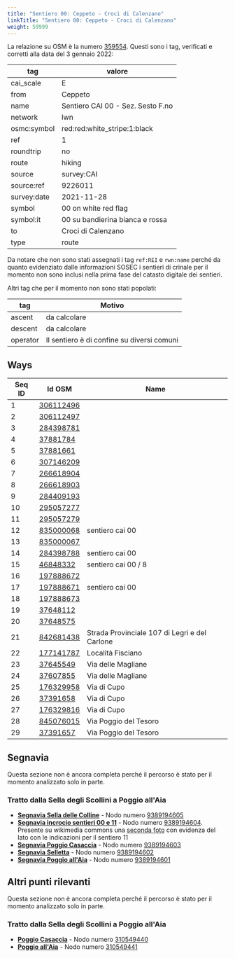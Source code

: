 ```yaml
---
title: "Sentiero 00: Ceppeto - Croci di Calenzano"
linkTitle: "Sentiero 00: Ceppeto - Croci di Calenzano"
weight: 59999
---
```


La relazione su OSM è la numero [359554]. Questi sono i tag, verificati e corretti alla data del 3 gennaio 2022:

| tag         | valore                                    |
|-------------|-------------------------------------------|
| cai_scale   | E                                         |
| from        | Ceppeto                                   |
| name        | Sentiero CAI 00 - Sez. Sesto F.no         |
| network     | lwn                                       |
| osmc:symbol | red:red:white_stripe:1:black              |
| ref         | 1                                         |
| roundtrip   | no                                        |
| route       | hiking                                    |
| source      | survey:CAI                                |
| source:ref  | 9226011                                   |
| survey:date | 2021-11-28                                |
| symbol      | 00 on white red flag                      |
| symbol:it   | 00 su bandierina bianca e rossa           |
| to          | Croci di Calenzano                        |
| type        | route                                     |

Da notare che non sono stati assegnati i tag `ref:REI` e `rwn:name` perché da quanto evidenziato dalle informazioni SOSEC i sentieri di crinale per il momento non sono inclusi nella prima fase del catasto digitale dei sentieri.

Altri tag che per il momento non sono stati popolati:

| tag         | Motivo                                     |
|-------------|--------------------------------------------|
| ascent      | da calcolare                               |
| descent     | da calcolare                               |
| operator    | Il sentiero è di confine su diversi comuni |

## Ways

| Seq ID | Id OSM       | Name                        |
|--------|--------------|-----------------------------------------------|
|  1     | [306112496]  |                                               |
|  2     | [306112497]  |                                               |
|  3     | [284398781]  |                                               |
|  4     | [37881784]   |                                               |
|  5     | [37881661]   |                                               |
|  6     | [307146209]  |                                               |
|  7     | [266618904]  |                                               |
|  8     | [266618903]  |                                               |
|  9     | [284409193]  |                                               |
| 10     | [295057277]  |                                               |
| 11     | [295057279]  |                                               |
| 12     | [835000068]  | sentiero cai 00                               |
| 13     | [835000067]  |                                               |
| 14     | [284398788]  | sentiero cai 00                               |
| 15     | [46848332]   | sentiero cai 00 / 8                           |
| 16     | [197888672]  |                                               |
| 17     | [197888671]  | sentiero cai 00                               |
| 18     | [197888673]  |                                               |
| 19     | [37648112]   |                                               |
| 20     | [37648575]   |                                               |
| 21     | [842681438]  | Strada Provinciale 107 di Legri e del Carlone |
| 22     | [177141787]  | Località Fisciano                             |
| 23     | [37645549]   | Via delle Magliane                            |
| 24     | [37607855]   | Via delle Magliane                            |
| 25     | [176329958]  | Via di Cupo                                   |
| 26     | [37391658]   | Via di Cupo                                   |
| 27     | [176329816]  | Via di Cupo                                   |
| 28     | [845076015]  | Via Poggio del Tesoro                         |
| 29     | [37391657]   | Via Poggio del Tesoro                         |

## Segnavia

Questa sezione non è ancora completa perché il percorso è stato per il momento analizzato solo in parte.

### Tratto dalla Sella degli Scollini a Poggio all'Aia

- **[Segnavia Sella delle Colline]** - Nodo numero [9389194605]
- **[Segnavia incrocio sentieri 00 e 11]** - Nodo numero [9389194604]. Presente su wikimedia commons una [seconda foto] con evidenza del lato con le indicazioni per il sentiero 11
- **[Segnavia Poggio Casaccia]** - Nodo numero [9389194603]
- **[Segnavia Selletta]** - Nodo numero [9389194602]
- **[Segnavia Poggio all'Aia]** - Nodo numero [9389194601]

## Altri punti rilevanti

Questa sezione non è ancora completa perché il percorso è stato per il momento analizzato solo in parte.

### Tratto dalla Sella degli Scollini a Poggio all'Aia

- **[Poggio Casaccia]** - Nodo numero [310549440]
- **[Poggio all'Aia]** - Nodo numero [310549441]

[359554]:https://www.openstreetmap.org/relation/359554

[306112496]:https://www.openstreetmap.org/way/306112496
[306112497]:https://www.openstreetmap.org/way/306112497
[284398781]:https://www.openstreetmap.org/way/284398781
[37881784]:https://www.openstreetmap.org/way/37881784
[37881661]:https://www.openstreetmap.org/way/37881661
[307146209]:https://www.openstreetmap.org/way/307146209
[266618904]:https://www.openstreetmap.org/way/266618904
[266618903]:https://www.openstreetmap.org/way/266618903
[284409193]:https://www.openstreetmap.org/way/284409193
[295057277]:https://www.openstreetmap.org/way/295057277
[295057279]:https://www.openstreetmap.org/way/295057279
[835000068]:https://www.openstreetmap.org/way/835000068
[835000067]:https://www.openstreetmap.org/way/835000067
[284398788]:https://www.openstreetmap.org/way/284398788
[46848332]:https://www.openstreetmap.org/way/46848332
[197888672]:https://www.openstreetmap.org/way/197888672
[197888671]:https://www.openstreetmap.org/way/197888671
[197888673]:https://www.openstreetmap.org/way/197888673
[37648112]:https://www.openstreetmap.org/way/37648112
[37648575]:https://www.openstreetmap.org/way/37648575
[842681438]:https://www.openstreetmap.org/way/842681438
[177141787]:https://www.openstreetmap.org/way/177141787
[37645549]:https://www.openstreetmap.org/way/37645549
[37607855]:https://www.openstreetmap.org/way/37607855
[176329958]:https://www.openstreetmap.org/way/176329958
[37391658]:https://www.openstreetmap.org/way/37391658
[176329816]:https://www.openstreetmap.org/way/176329816
[845076015]:https://www.openstreetmap.org/way/845076015
[37391657]:https://www.openstreetmap.org/way/37391657

[Segnavia Sella delle Colline]:https://commons.wikimedia.org/wiki/File:Segnavia_Sella_delle_Colline_-_Monte_Morello.jpg
[Segnavia incrocio sentieri 00 e 11]:https://commons.wikimedia.org/wiki/File:Segnavia_sentieri_00_e_11_-_Monte_Morello_-_Lato_00.jpg
[seconda foto]:https://commons.wikimedia.org/wiki/File:Segnavia_sentieri_00_e_11_-_Monte_Morello_-_Lato_11.jpg

[Segnavia Poggio Casaccia]:https://commons.wikimedia.org/wiki/File:Segnavia_Poggio_Casaccia_-_Monte_Morello.jpg
[Segnavia Selletta]:https://commons.wikimedia.org/wiki/File:Segnavia_Selletta_-_Monte_Morello.jpg
[Segnavia Poggio all'Aia]:https://commons.wikimedia.org/wiki/File:Segnavia_Poggio_all%27Aia_-_Monte_Morello.jpg

[Poggio Casaccia]:https://commons.wikimedia.org/wiki/File:Poggio_Casaccia_-_Croce_di_vetta_-_Monte_Morello.jpg
[Poggio all'Aia]:https://commons.wikimedia.org/wiki/File:Monte_Morello_-_Croce_di_Poggio_all%27Aia.jpg

[9389194605]:https://www.openstreetmap.org/node/9389194605
[9389194604]:https://www.openstreetmap.org/node/9389194604
[9389194603]:https://www.openstreetmap.org/node/9389194603
[9389194602]:https://www.openstreetmap.org/node/9389194602
[9389194601]:https://www.openstreetmap.org/node/9389194601

[310549441]:https://www.openstreetmap.org/node/310549441
[310549440]:https://www.openstreetmap.org/node/310549440
